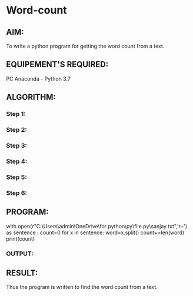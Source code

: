# Word-count
## AIM:
To write a python program for getting the word count from a text.
## EQUIPEMENT'S REQUIRED: 
PC
Anaconda - Python 3.7
## ALGORITHM: 
### Step 1:

### Step 2: 
 
### Step 3: 

### Step 4:  

### Step 5: 

### Step 6: 

## PROGRAM:
with open(r"C:\Users\admin\OneDrive\for python\py\file.py\sanjay.txt",'r+') as sentence :
    count=0
    for x in sentence:
        word=x.split()
        count+=len(word)
print(count)

 

### OUTPUT:



## RESULT:
Thus the program is written to find the word count from a text.
